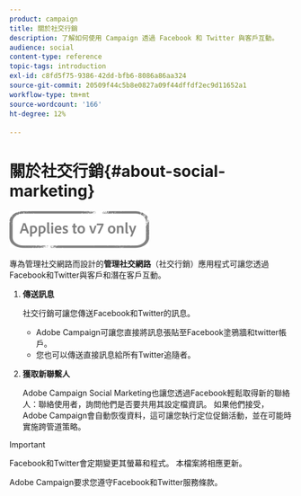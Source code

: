 ```yaml
---
product: campaign
title: 關於社交行銷
description: 了解如何使用 Campaign 透過 Facebook 和 Twitter 與客戶互動。
audience: social
content-type: reference
topic-tags: introduction
exl-id: c8fd5f75-9386-42dd-bfb6-8086a86aa324
source-git-commit: 20509f44c5b8e0827a09f44dffdf2ec9d11652a1
workflow-type: tm+mt
source-wordcount: '166'
ht-degree: 12%

---
```


# 關於社交行銷{#about-social-marketing}

![](../../assets/v7-only.svg)

專為管理社交網路而設計的&#x200B;**管理社交網路**（社交行銷）應用程式可讓您透過Facebook和Twitter與客戶和潛在客戶互動。

1. **傳送訊息**

   社交行銷可讓您傳送Facebook和Twitter的訊息。

   * Adobe Campaign可讓您直接將訊息張貼至Facebook塗鴉牆和twitter帳戶。
   * 您也可以傳送直接訊息給所有Twitter追隨者。

1. **獲取新聯繫人**

   Adobe Campaign Social Marketing也讓您透過Facebook輕鬆取得新的聯絡人：聯絡使用者，詢問他們是否要共用其設定檔資訊。 如果他們接受，Adobe Campaign會自動恢復資料，這可讓您執行定位促銷活動，並在可能時實施跨管道策略。

>[!IMPORTANT]
>
>Facebook和Twitter會定期變更其螢幕和程式。 本檔案將相應更新。
>
>Adobe Campaign要求您遵守Facebook和Twitter服務條款。
